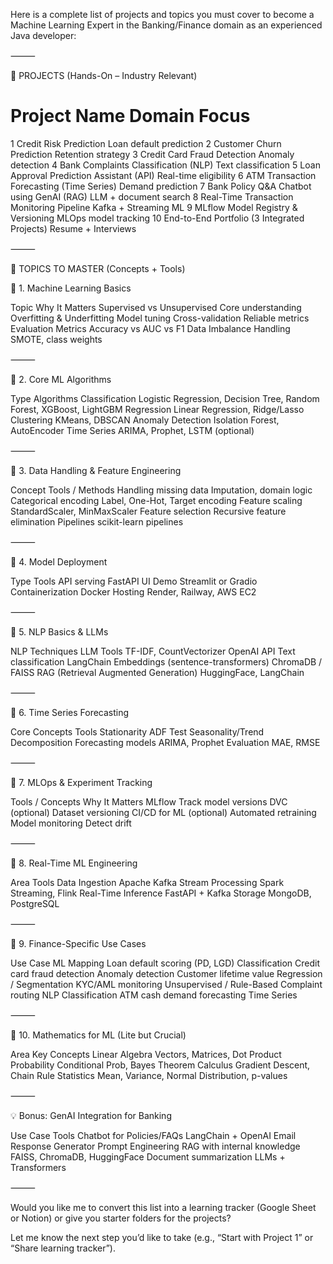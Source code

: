 Here is a complete list of projects and topics you must cover to become a Machine Learning Expert in the Banking/Finance domain as an experienced Java developer:

⸻

🔧 PROJECTS (Hands-On – Industry Relevant)

#	Project Name	Domain Focus
1	Credit Risk Prediction	Loan default prediction
2	Customer Churn Prediction	Retention strategy
3	Credit Card Fraud Detection	Anomaly detection
4	Bank Complaints Classification (NLP)	Text classification
5	Loan Approval Prediction Assistant (API)	Real-time eligibility
6	ATM Transaction Forecasting (Time Series)	Demand prediction
7	Bank Policy Q&A Chatbot using GenAI (RAG)	LLM + document search
8	Real-Time Transaction Monitoring Pipeline	Kafka + Streaming ML
9	MLflow Model Registry & Versioning	MLOps model tracking
10	End-to-End Portfolio (3 Integrated Projects)	Resume + Interviews


⸻

📘 TOPICS TO MASTER (Concepts + Tools)

🔹 1. Machine Learning Basics

Topic	Why It Matters
Supervised vs Unsupervised	Core understanding
Overfitting & Underfitting	Model tuning
Cross-validation	Reliable metrics
Evaluation Metrics	Accuracy vs AUC vs F1
Data Imbalance Handling	SMOTE, class weights


⸻

🔹 2. Core ML Algorithms

Type	Algorithms
Classification	Logistic Regression, Decision Tree, Random Forest, XGBoost, LightGBM
Regression	Linear Regression, Ridge/Lasso
Clustering	KMeans, DBSCAN
Anomaly Detection	Isolation Forest, AutoEncoder
Time Series	ARIMA, Prophet, LSTM (optional)


⸻

🔹 3. Data Handling & Feature Engineering

Concept	Tools / Methods
Handling missing data	Imputation, domain logic
Categorical encoding	Label, One-Hot, Target encoding
Feature scaling	StandardScaler, MinMaxScaler
Feature selection	Recursive feature elimination
Pipelines	scikit-learn pipelines


⸻

🔹 4. Model Deployment

Type	Tools
API serving	FastAPI
UI Demo	Streamlit or Gradio
Containerization	Docker
Hosting	Render, Railway, AWS EC2


⸻

🔹 5. NLP Basics & LLMs

NLP Techniques	LLM Tools
TF-IDF, CountVectorizer	OpenAI API
Text classification	LangChain
Embeddings (sentence-transformers)	ChromaDB / FAISS
RAG (Retrieval Augmented Generation)	HuggingFace, LangChain


⸻

🔹 6. Time Series Forecasting

Core Concepts	Tools
Stationarity	ADF Test
Seasonality/Trend	Decomposition
Forecasting models	ARIMA, Prophet
Evaluation	MAE, RMSE


⸻

🔹 7. MLOps & Experiment Tracking

Tools / Concepts	Why It Matters
MLflow	Track model versions
DVC (optional)	Dataset versioning
CI/CD for ML (optional)	Automated retraining
Model monitoring	Detect drift


⸻

🔹 8. Real-Time ML Engineering

Area	Tools
Data Ingestion	Apache Kafka
Stream Processing	Spark Streaming, Flink
Real-Time Inference	FastAPI + Kafka
Storage	MongoDB, PostgreSQL


⸻

🔹 9. Finance-Specific Use Cases

Use Case	ML Mapping
Loan default scoring (PD, LGD)	Classification
Credit card fraud detection	Anomaly detection
Customer lifetime value	Regression / Segmentation
KYC/AML monitoring	Unsupervised / Rule-Based
Complaint routing	NLP Classification
ATM cash demand forecasting	Time Series


⸻

🔹 10. Mathematics for ML (Lite but Crucial)

Area	Key Concepts
Linear Algebra	Vectors, Matrices, Dot Product
Probability	Conditional Prob, Bayes Theorem
Calculus	Gradient Descent, Chain Rule
Statistics	Mean, Variance, Normal Distribution, p-values


⸻

💡 Bonus: GenAI Integration for Banking

Use Case	Tools
Chatbot for Policies/FAQs	LangChain + OpenAI
Email Response Generator	Prompt Engineering
RAG with internal knowledge	FAISS, ChromaDB, HuggingFace
Document summarization	LLMs + Transformers


⸻

Would you like me to convert this list into a learning tracker (Google Sheet or Notion) or give you starter folders for the projects?

Let me know the next step you’d like to take (e.g., “Start with Project 1” or “Share learning tracker”).